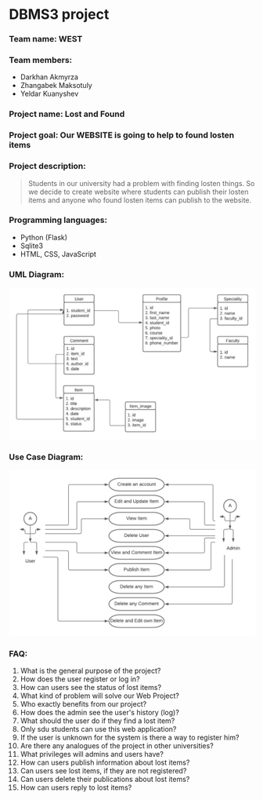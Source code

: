 # DBMS3 project
### Team name: WEST
### Team members: 
* Darkhan Akmyrza 
* Zhangabek Maksotuly
* Yeldar Kuanyshev
### Project name: Lost and Found

### Project goal: Our WEBSITE is going to help to found losten items

### Project description: 
> Students in our university had a problem with finding losten things. So we decide to create website where students can publish their losten items and anyone who found losten items can publish to the website. 

### Programming languages:
* Python (Flask)
* Sqlite3
* HTML, CSS, JavaScript

### UML Diagram:
![image info](./images/diagram.jpeg)

### Use Case Diagram:
![image info](./images/UseCase.png)

### FAQ:
1. What is the general purpose of the project?
2. How does the user register or log in?
3. How can users see the status of lost items?
4. What kind of problem will solve our Web Project?
5. Who exactly benefits from our project?
6. How does the admin see the user's history (log)?
7. What should the user do if they find a lost item?
8. Only sdu students can use this web application?
9. If the user is unknown for the system is there a way to register him?
10. Are there any analogues of the project in other universities?
11. What privileges will admins and users have?
12. How can users publish information about lost items?
13. Can users see lost items, if they are not registered?
14. Can users delete their publications about lost items?
15. How can users reply to lost items?
